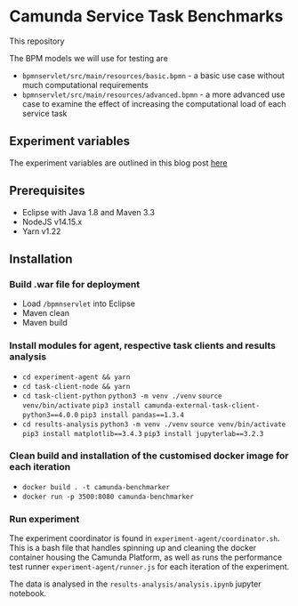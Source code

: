 # Camunda Service Task Benchmarks

This repository 

The BPM models we will use for testing are
- `bpmnservlet/src/main/resources/basic.bpmn`    - a basic use case without much computational requirements
- `bpmnservlet/src/main/resources/advanced.bpmn` - a more advanced use case to examine the effect of increasing the computational load of each service task

## Experiment variables

The experiment variables are outlined in this blog post [here](https://joeltok.com/blog/)

## Prerequisites

- Eclipse with Java 1.8 and Maven 3.3
- NodeJS v14.15.x
- Yarn v1.22

## Installation

### Build .war file for deployment

- Load `/bpmnservlet` into Eclipse
- Maven clean
- Maven build

### Install modules for agent, respective task clients and results analysis

- `cd experiment-agent && yarn`
- `cd task-client-node && yarn`
- `cd task-client-python`
  `python3 -m venv ./venv`
  `source venv/bin/activate`
  `pip3 install camunda-external-task-client-python3==4.0.0`
  `pip3 install pandas==1.3.4`
- `cd results-analysis`
  `python3 -m venv ./venv` 
  `source venv/bin/activate`
  `pip3 install matplotlib==3.4.3`
  `pip3 install jupyterlab==3.2.3`

### Clean build and installation of the customised docker image for each iteration

- `docker build . -t camunda-benchmarker`
- `docker run -p 3500:8080 camunda-benchmarker`

### Run experiment

The experiment coordinator is found in `experiment-agent/coordinator.sh`. This is a bash file that handles spinning up and cleaning the docker container housing the Camunda Platform, as well as runs the performance test runner `experiment-agent/runner.js` for each iteration of the experiment. 

The data is analysed in the `results-analysis/analysis.ipynb` jupyter notebook. 